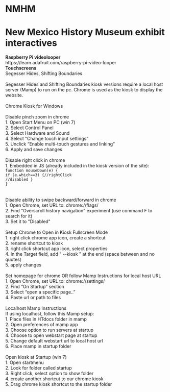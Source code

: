 # NMHM

<h1>New Mexico History Museum exhibit interactives</h1>
<b>Raspberry Pi videolooper</b>
<br>
https://learn.adafruit.com/raspberry-pi-video-looper

<br>
<b>Touchscreens</b><br>
Segesser Hides, Shifting Boundaries
<br><br>
Segesser Hides and Shifting Boundaries kiosk versions require a local host server (Mamp) to run on the pc. Chrome is used as the kiosk to display the website.
<br><br>
Chrome Kiosk for Windows
<br><br>
Disable pinch zoom in chrome<br>
1. Open Start Menu on PC (win 7)<br>
2. Select Control Panel<br>
3. Select Hardware and Sound<br>
4. Select “Change touch input settings”<br>
5. Unclick “Enable multi-touch gestures and linking”<br>
6. Apply and save changes
<br><br>
Disable right click in chrome<br>
1. Embedded in JS (already included in the kiosk version of the site):
<code>
function mouseDown(e) {
if (e.which==3) {//rightClick
//disabled }
}
</code>
<br><br>
Disable ability to swipe backward/forward in chrome<br>
1. Open Chrome, set URL to: chrome://flags/<br>
2. Find "Overscroll history navigation" experiment (use command F to search for it)<br>
3. Set it to "Disabled"
<br><br>
Setup Chrome to Open in Kiosk Fullscreen Mode<br>
1. right click chrome app icon, create a shortcut<br>
2. rename shortcut to kiosk<br>
3. right click shortcut app icon, select properties<br>
4. In the Target field, add " --kiosk " at the end (space between and no quotes)<br>
5. apply changes
<br><br>
Set homepage for chrome OR follow Mamp Instructions for local host URL<br>
1. Open Chrome, set URL to: chrome://settings/<br>
2. Find “On Startup” section<br>
3. Select “open a specific page..”<br>
4. Paste url or path to files
<br><br>
Localhost Mamp Instructions<br>
If using localhost, follow this Mamp setup:<br>
1. Place files in HTdocs folder in mamp<br>
2. Open preferences of mamp app<br>
3. Choose option to run servers at startup<br>
4. Choose to open webstart page at startup<br>
5. Change default webstart url to local host url<br>
6. Place mamp in startup folder
<br><br>
Open kiosk at Startup (win 7)<br>
1. Open startmenu<br>
2. Look for folder called startup<br>
3. Right click, select option to show folder<br>
4. create another shortcut to our chrome kiosk<br>
5. Drag chrome kiosk shortcut to the startup folder<br>
